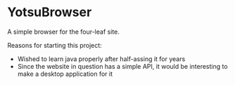# YotsuBrowser

A simple browser for the four-leaf site.

Reasons for starting this project:
  * Wished to learn java properly after half-assing it for years
  * Since the website in question has a simple API, it would be interesting to make a desktop application for it
